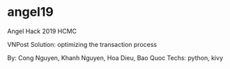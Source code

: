 # angel19
Angel Hack 2019 HCMC

VNPost Solution: optimizing the transaction process

By: Cong Nguyen, Khanh Nguyen, Hoa Dieu, Bao Quoc
Techs: python, kivy
